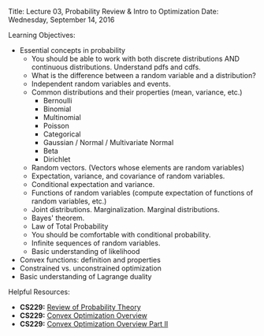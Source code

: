 Title:  Lecture 03, Probability Review & Intro to Optimization
Date:  Wednesday, September 14, 2016

Learning Objectives:

* Essential concepts in probability
    * You should be able to work with both discrete distributions AND continuous distributions.  Understand pdfs and cdfs.
    * What is the difference between a random variable and a distribution?
    * Independent random variables and events.
    * Common distributions and their properties (mean, variance, etc.)
        * Bernoulli
        * Binomial
        * Multinomial
        * Poisson
        * Categorical
        * Gaussian / Normal / Multivariate Normal
        * Beta
        * Dirichlet
    * Random vectors.  (Vectors whose elements are random variables)
    * Expectation, variance, and covariance of random variables.
    * Conditional expectation and variance.
    * Functions of random variables (compute expectation of functions of random variables, etc.)
    * Joint distributions.  Marginalization.  Marginal distributions.
    * Bayes' theorem.
    * Law of Total Probability
    * You should be comfortable with conditional probability.
    * Infinite sequences of random variables.
    * Basic understanding of likelihood
* Convex functions: definition and properties
* Constrained vs. unconstrained optimization
* Basic understanding of Lagrange duality

Helpful Resources:

* **CS229:** [Review of Probability Theory](http://cs229.stanford.edu/section/cs229-prob.pdf)
* **CS229:** [Convex Optimization Overview](http://cs229.stanford.edu/section/cs229-cvxopt.pdf)
* **CS229:** [Convex Optimization Overview Part II](http://cs229.stanford.edu/section/cs229-cvxopt2.pdf)
